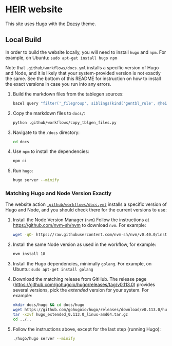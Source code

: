 # HEIR website

This site uses [Hugo](https://gohugo.io/) with the
[Docsy](https://www.docsy.dev/docs/) theme.

## Local Build

In order to build the website locally, you will need to install `hugo` and
`npm`. For example, on Ubuntu: `sudo apt-get install hugo npm`

Note that `.github/workflows/docs.yml` installs a specific version of Hugo and
Node, and it is likely that your system-provided version is not exactly the
same. See the bottom of this README for instruction on how to install the exact
versions in case you run into any errors.

1. Build the markdown files from the tablegen sources:

   ```bash
   bazel query "filter('_filegroup', siblings(kind('gentbl_rule', @heir//...)))" | xargs bazel build "$@"
   ```

1. Copy the markdown files to `docs/`:

   ```bash
   python .github/workflows/copy_tblgen_files.py
   ```

1. Navigate to the `/docs` directory:

   ```bash
   cd docs
   ```

1. Use `npm` to install the dependencies:

   ```bash
   npm ci
   ```

1. Run `hugo`:

   ```bash
   hugo server --minify
   ```

### Matching Hugo and Node Version Exactly

The website action
[`.github/workflows/docs.yml`](https://github.com/google/heir/blob/main/.github/workflows/docs.yml)
installs a specific version of Hugo and Node, and you should check there for the
current versions to use:

1. Install the Node Version Manager (`nvm`) Follow the instructions at
   https://github.com/nvm-sh/nvm to download `nvm`. For example:

   ```bash
   wget -qO- https://raw.githubusercontent.com/nvm-sh/nvm/v0.40.0/install.sh | bash
   ```

1. Install the same Node version as used in the workflow, for example:

   ```bash
   nvm install 18
   ```

1. Install the Hugo dependencies, minimally `golang`. For example, on Ubuntu:
   `sudo apt-get install golang`

1. Download the matching release from GitHub. The release page
   (https://github.com/gohugoio/hugo/releases/tag/v0.113.0) provides several
   versions, pick the *extended* version for your system. For example:

   ```bash
   mkdir docs/hugo && cd docs/hugo
   wget https://github.com/gohugoio/hugo/releases/download/v0.113.0/hugo_extended_0.113.0_linux-amd64.tar.gz
   tar -xzvf hugo_extended_0.113.0_linux-amd64.tar.gz
   cd ../..
   ```

1. Follow the instructions above, except for the last step (running Hugo):

   ```bash
   ./hugo/hugo server --minify
   ```
